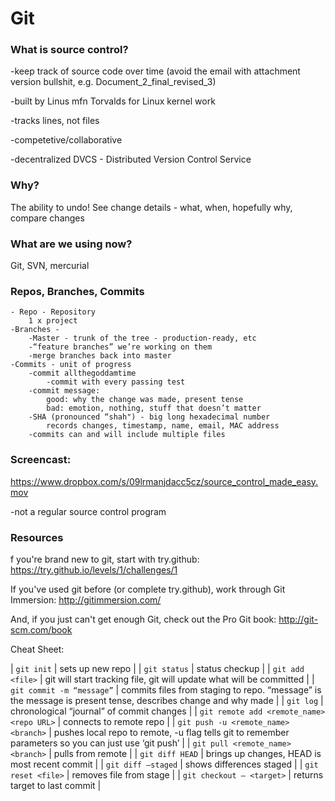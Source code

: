 # Git

### What is source control?

-keep track of source code over time (avoid the email with attachment version bullshit, e.g. Document_2_final_revised_3)

-built by Linus mfn Torvalds for Linux kernel work

-tracks lines, not files

-competetive/collaborative

-decentralized
	DVCS - Distributed Version Control Service


### Why?
The ability to undo!
See change details - what, when, hopefully why, compare changes

### What are we using now?
Git, SVN, mercurial

### Repos, Branches, Commits
	- Repo - Repository
		1 x project
	-Branches -
		-Master - trunk of the tree - production-ready, etc
		-“feature branches” we’re working on them
		-merge branches back into master
	-Commits - unit of progress
		-commit allthegoddamtime
			-commit with every passing test
		-commit message:
			good: why the change was made, present tense
			bad: emotion, nothing, stuff that doesn’t matter
		-SHA (pronounced “shah") - big long hexadecimal number
			records changes, timestamp, name, email, MAC address
		-commits can and will include multiple files


### Screencast:
  https://www.dropbox.com/s/09lrmanjdacc5cz/source_control_made_easy.mov

-not a regular source control program

### Resources
f you're brand new to git, start with try.github: https://try.github.io/levels/1/challenges/1

If you've used git before (or complete try.github), work through Git Immersion: http://gitimmersion.com/

And, if you just can't get enough Git, check out the Pro Git book: http://git-scm.com/book




Cheat Sheet:

 | `git init`  |  sets up new repo | 
 | `git status`  |  status checkup |
 | `git add <file>`  |  git will start tracking file, git will update what will be committed |
 | `git commit -m “message”`  |  commits files from staging to repo. “message” is the message is present tense, describes change and why made |
 | `git log`  |  chronological “journal” of commit changes |
 | `git remote add <remote_name> <repo URL>`  |  connects to remote repo |
 | `git push -u <remote_name> <branch>`  |  pushes local repo to remote, -u flag tells git to remember parameters so you can just use ‘git push’ |
 | `git pull <remote_name> <branch>`  |  pulls from remote |
 | `git diff HEAD`  |  brings up changes, HEAD is most recent commit |
 | `git diff —staged`  |  shows differences staged |
 | `git reset <file>`  |  removes file from stage |
 | `git checkout — <target>`  |  returns target to last commit |
